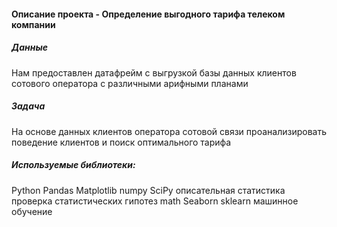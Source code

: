 #### Описание проекта - Определение выгодного тарифа телеком компании

##### Данные
Нам предоставлен датафрейм с выгрузкой базы данных клиентов сотового оператора с различными арифными планами

##### Задача
На основе данных клиентов оператора сотовой связи проанализировать поведение клиентов и поиск оптимального тарифа

##### Используемые библиотеки:
Python
Pandas
Matplotlib
numpy
SciPy
описательная статистика
проверка статистических гипотез
math
Seaborn
sklearn
машинное обучение
